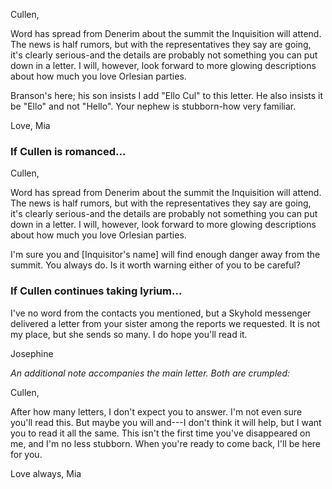 Cullen,

Word has spread from Denerim about the summit the Inquisition will attend. The news is half rumors, but with the representatives they say are going, it's clearly serious-and the details are probably not something you can put down in a letter. I will, however, look forward to more glowing descriptions about how much you love Orlesian parties.

Branson's here; his son insists I add "Ello Cul" to this letter. He also insists it be "Ello" and not "Hello". Your nephew is stubborn-how very familiar.

Love,
Mia
<division>

<h3> If Cullen is romanced... </h3>

Cullen,

Word has spread from Denerim about the summit the Inquisition will attend. The news is half rumors, but with the representatives they say are going, it's clearly serious-and the details are probably not something you can put down in a letter. I will, however, look forward to more glowing descriptions about how much you love Orlesian parties.

I'm sure you and [Inquisitor's name] will find enough danger away from the summit. You always do. Is it worth warning either of you to be careful?
<division>

<h3> If Cullen continues taking lyrium... </h3>

I've no word from the contacts you mentioned, but a Skyhold messenger delivered a letter from your sister among the reports we requested. It is not my place, but she sends so many. I do hope you'll read it.

Josephine

<i> An additional note accompanies the main letter. Both are crumpled: </i>

Cullen,

After how many letters, I don't expect you to answer. I'm not even sure you'll read this. But maybe you will and---I don't think it will help, but I want you to read it all the same. This isn't the first time you've disappeared on me, and I'm no less stubborn. When you're ready to come back, I'll be here for you.

Love always,
Mia
